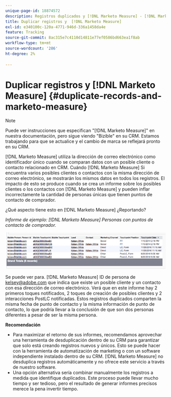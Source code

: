 ```yaml
---
unique-page-id: 18874572
description: Registros duplicados y [!DNL Marketo Measure] - [!DNL Marketo Measure] - Documentación del producto
title: Duplicar registros y  [!DNL Marketo Measure]
exl-id: e340100c-120a-4771-946d-336a1458da4e
feature: Tracking
source-git-commit: 8ac315e7c4110d14811e77ef0586bd663ea1f8ab
workflow-type: tm+mt
source-wordcount: '286'
ht-degree: 2%

---
```


# Duplicar registros y [!DNL Marketo Measure] {#duplicate-records-and-marketo-measure}

>[!NOTE]
>
>Puede ver instrucciones que especifican &quot;[!DNL Marketo Measure]&quot; en nuestra documentación, pero sigue viendo &quot;Bizible&quot; en su CRM. Estamos trabajando para que se actualice y el cambio de marca se reflejará pronto en su CRM.

[!DNL Marketo Measure] utiliza la dirección de correo electrónico como identificador único cuando se comparan datos con un posible cliente o contacto relacionado en CRM. Cuándo [!DNL Marketo Measure] Si encuentra varios posibles clientes o contactos con la misma dirección de correo electrónico, se mostrarán los mismos datos en todos los registros. El impacto de esto se produce cuando se crea un informe sobre los posibles clientes o los contactos con [!DNL Marketo Measure] y pueden inflar incorrectamente la cantidad de personas únicas que tienen puntos de contacto de comprador.

¿Qué aspecto tiene esto en [!DNL Marketo Measure] ¿Reportando?

_Informe de ejemplo: [!DNL Marketo Measure] Personas con puntos de contacto de comprador._

![](assets/1-1.png)

Se puede ver para. [!DNL Marketo Measure] ID de persona de kelsey@adobe.com que indica que existe un posible cliente y un contacto con esa dirección de correo electrónico. Verá que en este informe hay 2 primeros toques notificados, 2 toques de creación de posibles clientes y 2 interacciones PostLC notificadas. Estos registros duplicados comparten la misma fecha de punto de contacto y la misma información de punto de contacto, lo que podría llevar a la conclusión de que son dos personas diferentes a pesar de ser la misma persona.

**Recomendación**

* Para maximizar el retorno de sus informes, recomendamos aprovechar una herramienta de desduplicación dentro de su CRM para garantizar que solo está creando registros nuevos y únicos. Esto se puede hacer con la herramienta de automatización de marketing o con un software independiente instalado dentro de su CRM. [!DNL Marketo Measure] no desduplica registros automáticamente y no ofrece este servicio a través de nuestro software.
* Una opción alternativa sería combinar manualmente los registros a medida que identifique duplicados. Este proceso puede llevar mucho tiempo y ser tedioso, pero el resultado de generar informes precisos merece la pena invertir tiempo.
